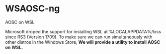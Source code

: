# WSAOSC-ng
AOSC on WSL

Microsoft droped the support for installing WSL at %LOCALAPPDATA%/lxss since RS3 (Version 1709).
To make sure we can run simultaneously with other distros in the Windows Store,
**We will provide a utility to install AOSC on WSL.**
